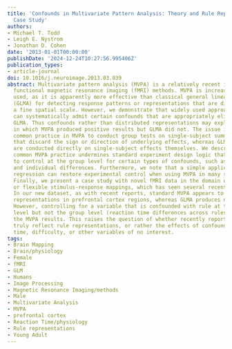 ```yaml
---
title: 'Confounds in Multivariate Pattern Analysis: Theory and Rule Representation
  Case Study'
authors:
- Michael T. Todd
- Leigh E. Nystrom
- Jonathan D. Cohen
date: '2013-01-01T00:00:00'
publishDate: '2024-12-24T10:27:56.995406Z'
publication_types:
- article-journal
doi: 10.1016/j.neuroimage.2013.03.039
abstract: Multivariate pattern analysis (MVPA) is a relatively recent innovation in
  functional magnetic resonance imaging (fMRI) methods. MVPA is increasingly widely
  used, as it is apparently more effective than classical general linear model analysis
  (GLMA) for detecting response patterns or representations that are distributed at
  a fine spatial scale. However, we demonstrate that widely used approaches to MVPA
  can systematically admit certain confounds that are appropriately eliminated by
  GLMA. Thus confounds rather than distributed representations may explain some cases
  in which MVPA produced positive results but GLMA did not. The issue is that it is
  common practice in MVPA to conduct group tests on single-subject summary statistics
  that discard the sign or direction of underlying effects, whereas GLMA group tests
  are conducted directly on single-subject effects themselves. We describe how this
  common MVPA practice undermines standard experiment design logic that is intended
  to control at the group level for certain types of confounds, such as time on task
  and individual differences. Furthermore, we note that a simple application of linear
  regression can restore experimental control when using MVPA in many situations.
  Finally, we present a case study with novel fMRI data in the domain of rule representations,
  or flexible stimulus-response mappings, which has seen several recent MVPA publications.
  In our new dataset, as with recent reports, standard MVPA appears to reveal rule
  representations in prefrontal cortex regions, whereas GLMA produces null results.
  However, controlling for a variable that is confounded with rule at the individual-subject
  level but not the group level (reaction time differences across rules) eliminates
  the MVPA results. This raises the question of whether recently reported results
  truly reflect rule representations, or rather the effects of confounds such as reaction
  time, difficulty, or other variables of no interest.
tags:
- Brain Mapping
- Brain/physiology
- Female
- fMRI
- GLM
- Humans
- Image Processing
- Magnetic Resonance Imaging/methods
- Male
- Multivariate Analysis
- MVPA
- prefrontal cortex
- Reaction Time/physiology
- Rule representations
- Young Adult
---
```

